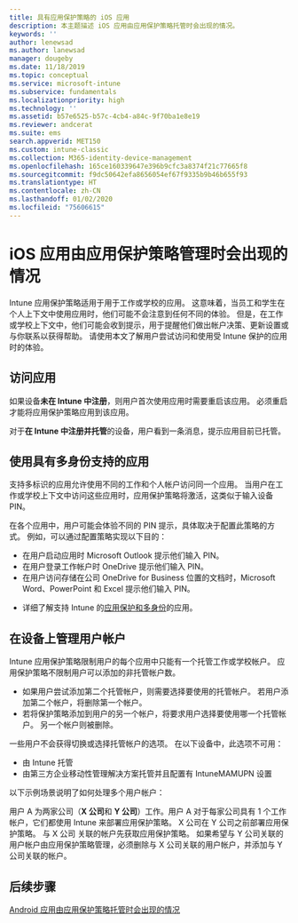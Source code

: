 ```yaml
---
title: 具有应用保护策略的 iOS 应用
description: 本主题描述 iOS 应用由应用保护策略托管时会出现的情况。
keywords: ''
author: lenewsad
ms.author: lanewsad
manager: dougeby
ms.date: 11/18/2019
ms.topic: conceptual
ms.service: microsoft-intune
ms.subservice: fundamentals
ms.localizationpriority: high
ms.technology: ''
ms.assetid: b57e6525-b57c-4cb4-a84c-9f70ba1e8e19
ms.reviewer: andcerat
ms.suite: ems
search.appverid: MET150
ms.custom: intune-classic
ms.collection: M365-identity-device-management
ms.openlocfilehash: 165ce160339647e396b9cfc3a8374f21c77665f8
ms.sourcegitcommit: f9dc50642efa8656054ef67f9335b9b46b655f93
ms.translationtype: HT
ms.contentlocale: zh-CN
ms.lasthandoff: 01/02/2020
ms.locfileid: "75606615"
---
```

# <a name="what-to-expect-when-your-ios-app-is-managed-by-app-protection-policies"></a>iOS 应用由应用保护策略管理时会出现的情况

Intune 应用保护策略适用于用于工作或学校的应用。 这意味着，当员工和学生在个人上下文中使用应用时，他们可能不会注意到任何不同的体验。 但是，在工作或学校上下文中，他们可能会收到提示，用于提醒他们做出帐户决策、更新设置或与你联系以获得帮助。 请使用本文了解用户尝试访问和使用受 Intune 保护的应用时的体验。  

## <a name="access-apps"></a>访问应用

如果设备**未在 Intune 中注册**，则用户首次使用应用时需要重启该应用。 必须重启才能将应用保护策略应用到该应用。

<!--- The following screenshot from the Skype app illustrates this restart request: --->

<!---  ![Screenshot of the iOS device showing PIN prompt](./media/end-user-mam-apps-ios/iOS_AppPINPrompt.png) --->

对于**在 Intune 中注册并托管**的设备，用户看到一条消息，提示应用目前已托管。

## <a name="use-apps-with-multi-identity-support"></a>使用具有多身份支持的应用

支持多标识的应用允许使用不同的工作和个人帐户访问同一个应用。 当用户在工作或学校上下文中访问这些应用时，应用保护策略将激活，这类似于输入设备 PIN。   

在各个应用中，用户可能会体验不同的 PIN 提示，具体取决于配置此策略的方式。  例如，可以通过配置策略实现以下目的：       
* 在用户启动应用时 Microsoft Outlook 提示他们输入 PIN。 
* 在用户登录工作帐户时 OneDrive 提示他们输入 PIN。  
* 在用户访问存储在公司 OneDrive for Business 位置的文档时，Microsoft Word、PowerPoint 和 Excel 提示他们输入 PIN。  

- 详细了解支持 Intune 的[应用保护和多身份](https://www.microsoft.com/cloud-platform/microsoft-intune-apps)的应用。  

## <a name="manage-user-accounts-on-the-device"></a>在设备上管理用户帐户  

Intune 应用保护策略限制用户的每个应用中只能有一个托管工作或学校帐户。 应用保护策略不限制用户可以添加的非托管帐户数。   

- 如果用户尝试添加第二个托管帐户，则需要选择要使用的托管帐户。 若用户添加第二个帐户，将删除第一个帐户。
- 若将保护策略添加到用户的另一个帐户，将要求用户选择要使用哪一个托管帐户。 另一个帐户则被删除。 

一些用户不会获得切换或选择托管帐户的选项。 在以下设备中，此选项不可用：
* 由 Intune 托管  
* 由第三方企业移动性管理解决方案托管并且配置有 IntuneMAMUPN 设置 

以下示例场景说明了如何处理多个用户帐户：  

用户 A 为两家公司（**X 公司**和 **Y 公司**）工作。用户 A 对于每家公司具有 1 个工作帐户，它们都使用 Intune 来部署应用保护策略。 X 公司在 Y 公司之前部署应用保护策略。    与 X 公司  关联的帐户先获取应用保护策略。 如果希望与 Y 公司关联的用户帐户由应用保护策略管理，必须删除与 X 公司关联的用户帐户，并添加与 Y 公司关联的帐户。  

## <a name="next-steps"></a>后续步骤

[Android 应用由应用保护策略托管时会出现的情况](end-user-mam-apps-android.md)
